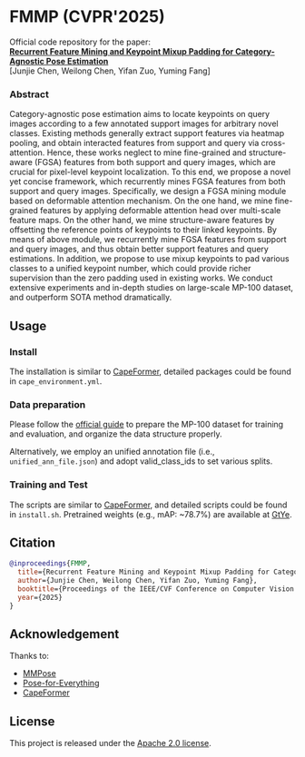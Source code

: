 # FMMP (CVPR'2025)

Official code repository for the paper:  
[**Recurrent Feature Mining and Keypoint Mixup Padding for Category-Agnostic Pose Estimation**](https://arxiv.org/abs/2503.21140)  
[Junjie Chen, Weilong Chen, Yifan Zuo, Yuming Fang] 

### Abstract

Category-agnostic pose estimation aims to locate keypoints on query images according to a few annotated support images for arbitrary novel classes. Existing methods generally extract support features via heatmap pooling, and obtain interacted features from support and query via cross-attention. Hence, these works neglect to mine fine-grained and structure-aware (FGSA) features from both support and query images, which are crucial for pixel-level keypoint localization. To this end, we propose a novel yet concise framework, which recurrently mines FGSA features from both support and query images. Specifically, we design a FGSA mining module based on deformable attention mechanism. On the one hand, we mine fine-grained features by applying deformable attention head over multi-scale feature maps. On the other hand, we mine structure-aware features by offsetting the reference points of keypoints to their linked keypoints. By means of above module, we recurrently mine FGSA features from support and query images, and thus obtain better support features and query estimations. In addition, we propose to use mixup keypoints to pad various classes to a unified keypoint number, which could provide richer supervision than the zero padding used in existing works. We conduct extensive experiments and in-depth studies on large-scale MP-100 dataset, and outperform SOTA method dramatically.

## Usage

### Install
The installation is similar to [CapeFormer](https://github.com/flyinglynx/CapeFormer), detailed packages could be found in `cape_environment.yml`.

### Data preparation
Please follow the [official guide](https://github.com/luminxu/Pose-for-Everything) to prepare the MP-100 dataset for training and evaluation, and organize the data structure properly. 

Alternatively, we employ an unified annotation file (i.e., `unified_ann_file.json`) and adopt valid_class_ids to set various splits.

### Training and Test

The scripts are similar to [CapeFormer](https://github.com/flyinglynx/CapeFormer), and detailed scripts could be found in `install.sh`.
Pretrained weights (e.g., mAP: ~78.7%) are available at [GtYe](https://pan.quark.cn/s/8ab1649bcee7).

## Citation
```bibtex
@inproceedings{FMMP,
  title={Recurrent Feature Mining and Keypoint Mixup Padding for Category-Agnostic Pose Estimation},
  author={Junjie Chen, Weilong Chen, Yifan Zuo, Yuming Fang},
  booktitle={Proceedings of the IEEE/CVF Conference on Computer Vision and Pattern Recognition},
  year={2025}
}
```

## Acknowledgement

Thanks to:

- [MMPose](https://github.com/open-mmlab/mmpose)
- [Pose-for-Everything](https://github.com/luminxu/Pose-for-Everything)
- [CapeFormer](https://github.com/flyinglynx/CapeFormer)

## License

This project is released under the [Apache 2.0 license](LICENSE).
